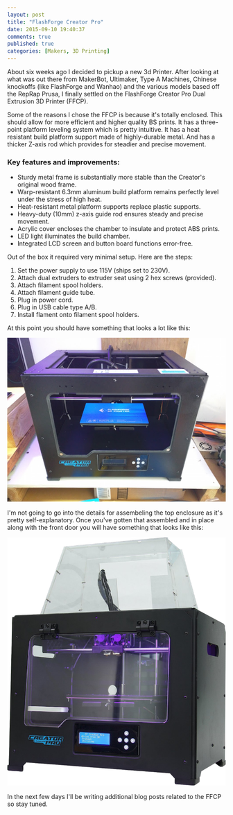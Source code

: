 ```yaml
---
layout: post
title: "FlashForge Creator Pro"
date: 2015-09-10 19:40:37
comments: true
published: true
categories: [Makers, 3D Printing]
---
```

About six weeks ago I decided to pickup a new 3d Printer. After looking at what was out there from MakerBot, Ultimaker, Type A Machines, Chinese knockoffs (like FlashForge and Wanhao) and the various models based off the RepRap Prusa,  I finally settled on the FlashForge Creator Pro Dual Extrusion 3D Printer (FFCP).

 Some of the reasons I chose the FFCP is because it's totally enclosed. This should allow for more efficient and higher quality BS prints. It has a three-point platform leveling system which is pretty intuitive. It has a  heat resistant build platform support made of highly-durable metal. And has a thicker Z-axis rod which provides for steadier  and precise movement.

### Key features and improvements:

* Sturdy metal frame is substantially more stable than the Creator's original wood frame.
* Warp-resistant 6.3mm aluminum build platform remains perfectly level under the stress of high heat.
* Heat-resistant metal platform supports replace plastic supports.
* Heavy-duty (10mm) z-axis guide rod ensures steady and precise movement.
* Acrylic cover encloses the chamber to insulate and protect ABS prints.
* LED light illuminates the build chamber.
* Integrated LCD screen and button board functions error-free.

Out of the box it required very minimal setup.  Here are the steps:

1. Set the power supply to use 115V (ships set to 230V).
2. Attach dual extruders to extruder seat using 2 hex screws (provided).
3. Attach filament spool holders.
4. Attach filament guide tube.
5. Plug in power cord.
6. Plug in USB cable type A/B.
7. Install flament onto filament spool holders.

At this point you should have something that looks a lot like this:

![alt text](/images/ffcp.jpg "FlashForge Creator Pro")

I'm not going to go into the details for assembeling the top enclosure as it's pretty self-explanatory. Once you've gotten that assembled and in place along with the front door you will have something that looks like this:

![alt text](/images/ffcp-2.png "FlashForge Creator Pro")

In the next few days I'll be writing additional blog posts related to the FFCP so stay tuned.
